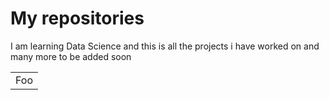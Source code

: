 # My repositories 
I am learning Data Science and this is all the projects i have worked on and many more to be added soon 
<table>
    <tr>
        <td>Foo</td>
    </tr>
</table>
